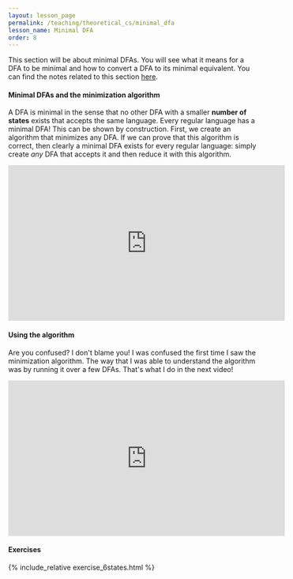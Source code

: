 ```yaml
---
layout: lesson_page
permalink: /teaching/theoretical_cs/minimal_dfa
lesson_name: Minimal DFA
order: 8
---
```


<!-- This section is to be redone, with a proof of correctness video -->

This section will be about minimal DFAs. You will see what it means for a DFA to be minimal and how to convert a DFA to its minimal equivalent. You can find the notes related to this section [here](minimal_dfa.pdf).

<h4>Minimal DFAs and the minimization algorithm</h4>

A DFA is minimal in the sense that no other DFA with a smaller **number of states** exists that accepts the same language. Every regular language has a minimal DFA! This can be shown by construction. First, we create an algorithm that minimizes any DFA. If we can prove that this algorithm is correct, then clearly a minimal DFA exists for every regular language: simply create *any* DFA that accepts it and then reduce it with this algorithm.

<iframe width="560" height="315" src="https://www.youtube.com/embed/C4K1o8cWfc4" title="YouTube video player" frameborder="0" allow="accelerometer; autoplay; clipboard-write; encrypted-media; gyroscope; picture-in-picture" allowfullscreen></iframe>

<h4>Using the algorithm</h4>

Are you confused? I don't blame you! I was confused the first time I saw the minimization algorithm. The way that I was able to understand the algorithm was by running it over a few DFAs. That's what I do in the next video!

<iframe width="560" height="315" src="https://www.youtube.com/embed/9hFa2wY77D8" title="YouTube video player" frameborder="0" allow="accelerometer; autoplay; clipboard-write; encrypted-media; gyroscope; picture-in-picture" allowfullscreen></iframe>

<h4>Exercises</h4>

<!-- This video has a mistake in it, needs to be corrected -->

{% include_relative exercise_6states.html %}

<!-- Include exercise about minimal NFA -->

<!-- Include T/F about minimality and identify of languages -->